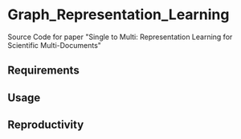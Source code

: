 # Graph_Representation_Learning

Source Code for paper "Single to Multi: Representation Learning for Scientific Multi-Documents"


## Requirements


## Usage


## Reproductivity

